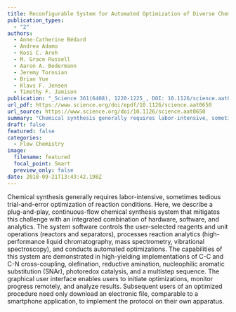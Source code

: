```yaml
---
title: Reconfigurable System for Automated Optimization of Diverse Chemical Reactions
publication_types:
  - "2"
authors:
  - Anne-Catherine Bédard
  - Andrea Adamo
  - Kosi C. Aroh
  - M. Grace Russell
  - Aaron A. Bedermann
  - Jeremy Torosian
  - Brian Yue
  - Klavs F. Jensen
  - Timothy F. Jamison
publication: "_Science 361(6408), 1220-1225_, DOI: 10.1126/science.aat0650"
url_pdf: https://www.science.org/doi/epdf/10.1126/science.aat0650
url_source: https://www.science.org/doi/10.1126/science.aat0650
summary: "Chemical synthesis generally requires labor-intensive, sometimes tedious trial-and-error optimization of reaction conditions. Here, we describe a plug-and-play, continuous-flow chemical synthesis system that mitigates this challenge with an integrated combination of hardware, software, and analytics. The system software controls the user-selected reagents and unit operations (reactors and separators), processes reaction analytics (high-performance liquid chromatography, mass spectrometry, vibrational spectroscopy), and conducts automated optimizations. The capabilities of this system are demonstrated in high-yielding implementations of C-C and C-N cross-coupling, olefination, reductive amination, nucleophilic aromatic substitution (SNAr), photoredox catalysis, and a multistep sequence. The graphical user interface enables users to initiate optimizations, monitor progress remotely, and analyze results. Subsequent users of an optimized procedure need only download an electronic file, comparable to a smartphone application, to implement the protocol on their own apparatus."
draft: false
featured: false
categories:
  - Flow Chemistry
image:
  filename: featured
  focal_point: Smart
  preview_only: false
date: 2018-09-21T13:43:42.198Z
---
```

  Chemical synthesis generally requires labor-intensive, sometimes tedious trial-and-error optimization of reaction conditions. Here, we describe a plug-and-play, continuous-flow chemical synthesis system that mitigates this challenge with an integrated combination of hardware, software, and analytics. The system software controls the user-selected reagents and unit operations (reactors and separators), processes reaction analytics (high-performance liquid chromatography, mass spectrometry, vibrational spectroscopy), and conducts automated optimizations. The capabilities of this system are demonstrated in high-yielding implementations of C-C and C-N cross-coupling, olefination, reductive amination, nucleophilic aromatic substitution (SNAr), photoredox catalysis, and a multistep sequence. The graphical user interface enables users to initiate optimizations, monitor progress remotely, and analyze results. Subsequent users of an optimized procedure need only download an electronic file, comparable to a smartphone application, to implement the protocol on their own apparatus.
